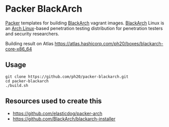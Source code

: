 Packer BlackArch
===========
[Packer](https://www.packer.io) templates for building [BlackArch](https://blackarch.org/) vagrant images.
[BlackArch](https://blackarch.org/) Linux is an [Arch Linux](https://www.archlinux.org/)-based penetration testing distribution for penetration testers and security researchers.

Building result on Atlas https://atlas.hashicorp.com/ph20/boxes/blackarch-core-x86_64

Usage
-----
```
git clone https://github.com/ph20/packer-blackarch.git
cd packer-blackarch
./build.sh
```

Resources used to create this
------------------------------
- https://github.com/elasticdog/packer-arch
- https://github.com/BlackArch/blackarch-installer
